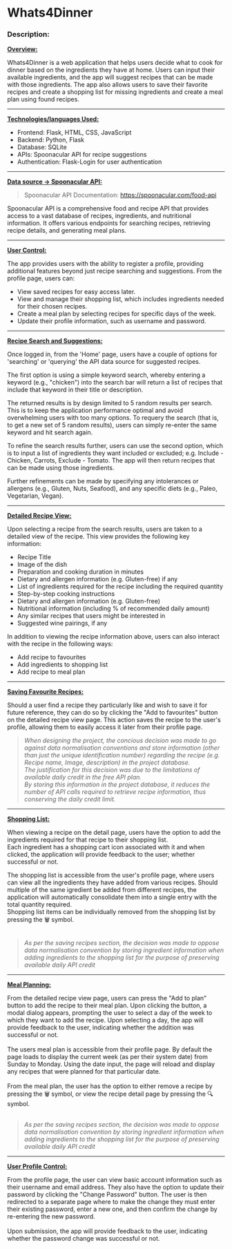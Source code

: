 # Whats4Dinner
### Description: 
<ins>**Overview:**</ins>

Whats4Dinner is a web application that helps users decide what to cook for dinner based on the ingredients they have at home. Users can input their available ingredients, and the app will suggest recipes that can be made with those ingredients. 
The app also allows users to save their favorite recipes and create a shopping list for missing ingredients and create a meal plan using found recipes.

***

<ins>**Technologies/languages Used:**</ins>

- Frontend: Flask, HTML, CSS, JavaScript
- Backend: Python, Flask
- Database: SQLite
- APIs: Spoonacular API for recipe suggestions
- Authentication: Flask-Login for user authentication

***

<ins>**Data source -> Spoonacular API:**</ins> 
> Spoonacular API Documentation:
> https://spoonacular.com/food-api

Spoonacular API is a comprehensive food and recipe API that provides access to a vast database of recipes, ingredients, and nutritional information. 
It offers various endpoints for searching recipes, retrieving recipe details, and generating meal plans.

***

<ins>**User Control:**</ins>

The app provides users with the ability to register a profile, providing additional features beyond just recipe searching and suggestions.
From the profile page, users can:
- View saved recipes for easy access later.
- View and manage their shopping list, which includes ingredients needed for their chosen recipes.
- Create a meal plan by selecting recipes for specific days of the week.
- Update their profile information, such as username and password.

***

<ins>**Recipe Search and Suggestions:**</ins>

Once logged in, from the 'Home' page, users have a couple of options for 'searching' or 'querying' the API data source for suggested recipes.

The first option is using a simple keyword search, whereby entering a keyword (e.g., "chicken") into the search bar will return a list of recipes that include that keyword in their title or description. 

The returned results is by design limited to 5 random results per search. This is to keep the application performance optimal and avoid overwhelming users with too many options. To requery the search (that is, to get a new set of 5 random results), users can simply re-enter the same keyword and hit search again.

To refine the search results further, users can use the second option, which is to input a list of ingredients they want included or excluded; e.g. Include - Chicken, Carrots, Exclude - Tomato. 
The app will then return recipes that can be made using those ingredients.

Further refinements can be made by specifying any intolerances or allergens (e.g., Gluten, Nuts, Seafood), and any specific diets (e.g., Paleo, Vegetarian, Vegan).

***

<ins>**Detailed Recipe View:**</ins>

Upon selecting a recipe from the search results, users are taken to a detailed view of the recipe. This view provides the following key information:
- Recipe Title
- Image of the dish
- Preparation and cooking duration in minutes
- Dietary and allergen information (e.g. Gluten-free) if any
- List of ingredients required for the recipe including the required quantity
- Step-by-step cooking instructions
- Dietary and allergen information (e.g. Gluten-free)
- Nutritional information (including % of recommended daily amount)
- Any similar recipes that users might be interested in
- Suggested wine pairings, if any

In addition to viewing the recipe information above, users can also interact with the recipe in the following ways:
- Add recipe to favourites
- Add ingredients to shopping list
- Add recipe to meal plan

***

<ins>**Saving Favourite Recipes:**</ins>

Should a user find a recipe they particularly like and wish to save it for future reference, they can do so by clicking the "Add to favourites" button on the detailed recipe view page.
This action saves the recipe to the user's profile, allowing them to easily access it later from their profile page.

>*When designing the project, the concious decision was made to go against data normalisation conventions and store information (other than just the unique identification number)* 
*regarding the recipe (e.g. Recipe name, Image, description) in the project database.<br> The justification for this decision was due to the limitations of available daily credit in the free API plan.*<br>
*By storing this information in the project database, it reduces the number of API calls required to retrieve recipe information, thus conserving the daily credit limit.*<br>

***

<ins>**Shopping List:**</ins>

When viewing a recipe on the detail page, users have the option to add the ingredients required for that recipe to their shopping list. 
<br>Each ingredient has a shopping cart icon associated with it and when clicked, the application will provide feedback to the user; whether successful or not.<br>

The shopping list is accessible from the user's profile page, where users can view all the ingredients they have added from various recipes. Should multiple of the same igredient
be added from different recipes, the application will automatically consolidate them into a single entry with the total quantity required.<br>
Shopping list items can be individually removed from the shopping list by pressing the &#128465; symbol.
<br><br>
>*As per the saving recipes section, the decision was made to oppose data normalisation convention by storing ingredient information when adding ingredients to the shopping list for the purpose of*
*preserving available daily API credit*
***

<ins>**Meal Planning:**</ins>

From the detailed recipe view page, users can press the "Add to plan" button to add the recipe to their meal plan.
Upon clicking the button, a modal dialog appears, prompting the user to select a day of the week to which they want to add the recipe.
Upon selecting a day, the app will provide feedback to the user, indicating whether the addition was successful or not.
<br><br>
The users meal plan is accessible from their profile page. By default the page loads to display the current week (as per their system date) from Sunday to Monday.
Using the date input, the page will reload and display any recipes that were planned for that particular date.
<br><br>From the meal plan, the user has the option to either remove a recipe by pressing the &#128465; symbol, or view the recipe
detail page by pressing the &#128269; symbol.
<br><br>
>*As per the saving recipes section, the decision was made to oppose data normalisation convention by storing ingredient information when adding ingredients to the shopping list for the purpose of*
*preserving available daily API credit*

***

<ins>**User Profile Control:**</ins>

From the profile page, the user can view basic account information such as their username and email address.
They also have the option to update their password by clicking the "Change Password" button.
The user is then redirected to a separate page where to make the change they must enter their existing password, enter a new one, and then confirm the
change by re-entering the new password. <br><br>
Upon submission, the app will provide feedback to the user, indicating whether the password change was successful or not.
